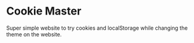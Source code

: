 # Cookie Master

Super simple website to try cookies and localStorage while changing the theme on the website.

